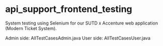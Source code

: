 # api_support_frontend_testing
System testing using Selenium for our SUTD x Accenture web application (Modern Ticket System).

Admin side: AllTestCasesAdmin.java
User side: AllTestCasesUser.java
